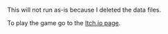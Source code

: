 This will not run as-is because I deleted the data files.

To play the game go to the [Itch.io page](https://magicalbat.itch.io/pumpkin-jump).
